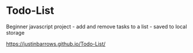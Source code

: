 # Todo-List
Beginner javascript project - add and remove tasks to a list - saved to local storage

https://justinbarrows.github.io/Todo-List/
